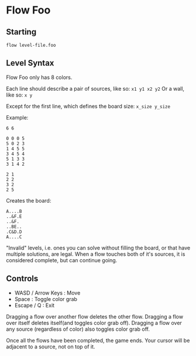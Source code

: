 # Flow Foo

## Starting

`flow level-file.foo`

## Level Syntax

Flow Foo only has 8 colors.

Each line should describe a pair of sources, like so:
`x1 y1 x2 y2`
Or a wall, like so:
`x y`

Except for the first line, which defines the board size:
`x_size y_size`

Example:
```
6 6

0 0 0 5
5 0 2 3
1 4 5 5
3 4 5 4
5 1 3 3
3 1 4 2

2 1
2 2
3 2
2 5

```

Creates the board:
```
A....B
..&F.E
..&F.
..BE..
.C&D.D
A....C
```

"Invalid" levels, i.e. ones you can solve without filling the board, or that have multiple solutions, are legal. When a flow touches both of it's sources, it is considered complete, but can continue going.

## Controls

- WASD / Arrow Keys : Move
- Space : Toggle color grab
- Escape / Q : Exit

Dragging a flow over another flow deletes the other flow. Dragging a flow over itself deletes itself(and toggles color grab off). Dragging a flow over any source (regardless of color) also toggles color grab off.

Once all the flows have been completed, the game ends. Your cursor will be adjacent to a source, not on top of it.